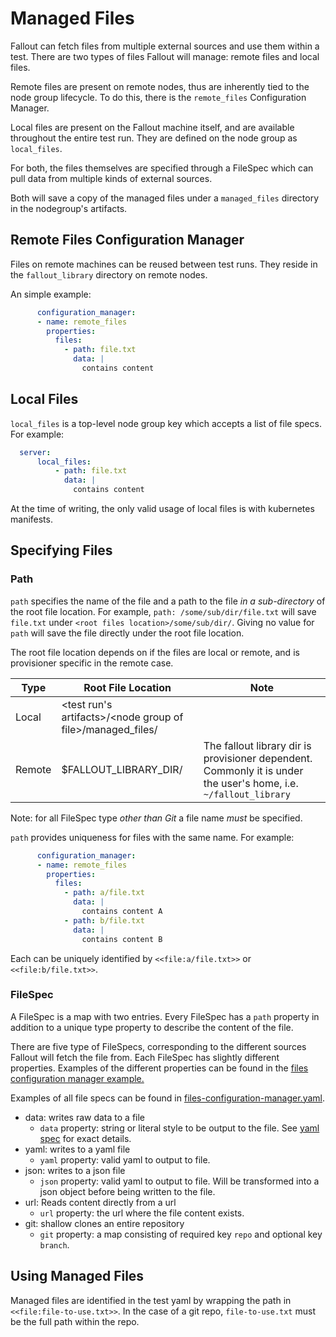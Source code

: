 # Managed Files

Fallout can fetch files from multiple external sources and use them within a test. There are two types of files Fallout will manage: remote files and local files.

Remote files are present on remote nodes, thus are inherently tied to the node group lifecycle. To do this, there is the `remote_files` Configuration Manager.

Local files are present on the Fallout machine itself, and are available throughout the entire test run. They are defined on the node group as `local_files`.

For both, the files themselves are specified through a FileSpec which can pull data from multiple kinds of external sources.

Both will save a copy of the managed files under a `managed_files` directory in the nodegroup's artifacts.

## Remote Files Configuration Manager

Files on remote machines can be reused between test runs. They reside in the `fallout_library` directory on remote nodes.

An simple example:
```yaml
      configuration_manager:
      - name: remote_files
        properties:
          files:
            - path: file.txt
              data: |
                contains content
```

## Local Files

`local_files` is a top-level node group key which accepts a list of file specs. For example:

```yaml
  server:
      local_files:
          - path: file.txt
            data: |
              contains content
```

At the time of writing, the only valid usage of local files is with kubernetes manifests.

## Specifying Files

### Path

`path` specifies the name of the file and a path to the file _in a sub-directory_ of the root file location.
For example, `path: /some/sub/dir/file.txt` will save `file.txt` under `<root files location>/some/sub/dir/`. Giving no value for `path` will save the file directly under the root file location.

The root file location depends on if the files are local or remote, and is provisioner specific in the remote case.

| Type | Root File Location | Note |
|------|--------------------|------|
| Local | \<test run's artifacts\>/\<node group of file\>/managed_files/ | |
| Remote | $FALLOUT_LIBRARY_DIR/ | The fallout library dir is provisioner dependent. Commonly it is under the user's home, i.e. `~/fallout_library` |

Note: for all FileSpec type _other than Git_ a file name _must_ be specified.

`path` provides uniqueness for files with the same name. For example:
```yaml
      configuration_manager:
      - name: remote_files
        properties:
          files:
            - path: a/file.txt
              data: |
                contains content A
            - path: b/file.txt
              data: |
                contains content B
```
Each can be uniquely identified by `<<file:a/file.txt>>` or `<<file:b/file.txt>>`.

### FileSpec

A FileSpec is a map with two entries. Every FileSpec has a `path` property in addition to a unique type property to describe the content of the file.

There are five type of FileSpecs, corresponding to the different sources Fallout will fetch the file from. Each FileSpec has slightly different properties.
Examples of the different properties can be found in the [files configuration manager example.](files-configuration-manager.yaml)

Examples of all file specs can be found in [files-configuration-manager.yaml](files-configuration-manager.yaml).

- data: writes raw data to a file
    - `data` property: string or literal style to be output to the file. See [yaml spec](https://yaml.org/spec/1.2/spec.html#id2795688) for exact details.
- yaml: writes to a yaml file
    - `yaml` property: valid yaml to output to file.
- json: writes to a json file
    - `json` property: valid yaml to output to file. Will be transformed into a json object before being written to the file.
- url: Reads content directly from a url
    - `url` property: the url where the file content exists.
- git: shallow clones an entire repository
    - `git` property: a map consisting of required key `repo` and optional key `branch`.

## Using Managed Files

Managed files are identified in the test yaml by wrapping the path in `<<file:file-to-use.txt>>`. In the case of a git repo, `file-to-use.txt` must be the full path within the repo.
